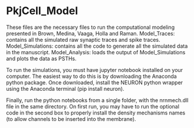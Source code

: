 # PkjCell_Model

These files are the necessary files to run the computational modeling presented in Brown, Medina, Vaaga, Holla and Raman. 
Model_Traces: contains all the simulated raw synaptic traces and spike traces.
Model_Simulations: contains all the code to generate all the simulated data in the manuscript.
Model_Analysis: loads the output of Model_Simulations and plots the data as PSTHs. 

To run the simulations, you must have jupyter notebook installed on your computer. The easiest way to do this is by downloading the Anaconda python package. Once downloaded, install the NEURON python wrapper using the Anaconda terminal (pip install neuron). 

Finally, run the python notebooks from a single folder, with the nrnmech.dll file in the same directory. On first run, you may have to run the optional code in the second box to properly install the density mechanisms names (to allow channels to be inserted into the membrane). 
